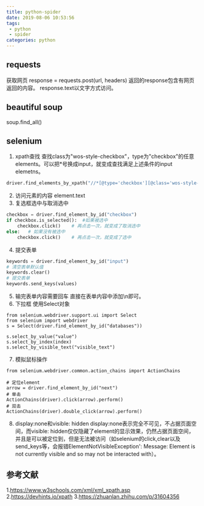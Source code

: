 ```yaml
---
title: python-spider
date: 2019-08-06 10:53:56
tags:
 - python 
 - spider
categories: python
---
```


## requests
获取网页
response = requests.post(url, headers)
返回的response包含有网页返回的内容。
response.text以文字方式访问。

## beautiful soup
soup.find_all()

## selenium
1. xpath查找
查找class为"wos-style-checkbox"，type为"checkbox"的任意elements。可以把\*号换成input，就变成查找满足上述条件的input elemetns。
``` python
driver.find_elements_by_xpath("//*[@type='checkbox'][@class='wos-style-checkbox']")
```
2. 访问元素的内容
element.text
3. 复选框选中与取消选中
``` python
checkbox = driver.find_element_by_id("checkbox")
if checkbox.is_selected():  #如果被选中
    checkbox.click()    # 再点击一次，就变成了取消选中
else:   # 如果没有被选中
    checkbox.click()    # 再点击一次，就变成了选中
```
4. 提交表单
``` python
keywords = driver.find_element_by_id("input")
# 清空表单默认值
keywords.clear()
# 提交表单
keywords.send_keys(values)
```
5. 输完表单内容需要回车
直接在表单内容中添加\n即可。
6. 下拉框
使用Select对象
```
from selenium.webdriver.support.ui import Select
from selenium import webdriver
s = Select(driver.find_element_by_id("databases"))

s.select_by_value("value")
s.select_by_index(index)
s.select_by_visible_text("visible_text")
```
7. 模拟鼠标操作
```
from selenium.webdriver.common.action_chains import ActionChains

# 定位element
arrow = driver.find_element_by_id("next")
# 单击
ActionChains(driver).click(arrow).perform()
# 双击
ActionChains(driver).double_click(arrow).perform()
```
8. display:none和visible: hidden
display:none表示完全不可见，不占据页面空间，而visible: hidden仅仅隐藏了element的显示效果，仍然占据页面空间，并且是可以被定位到，但是无法被访问（如selenium的click,clear以及send_keys等，会报错ElementNotVisibleException': Message: Element is not currently visible and so may not be interacted with）。



## 参考文献
1.https://www.w3schools.com/xml/xml_xpath.asp
2.https://devhints.io/xpath
3.https://zhuanlan.zhihu.com/p/31604356
